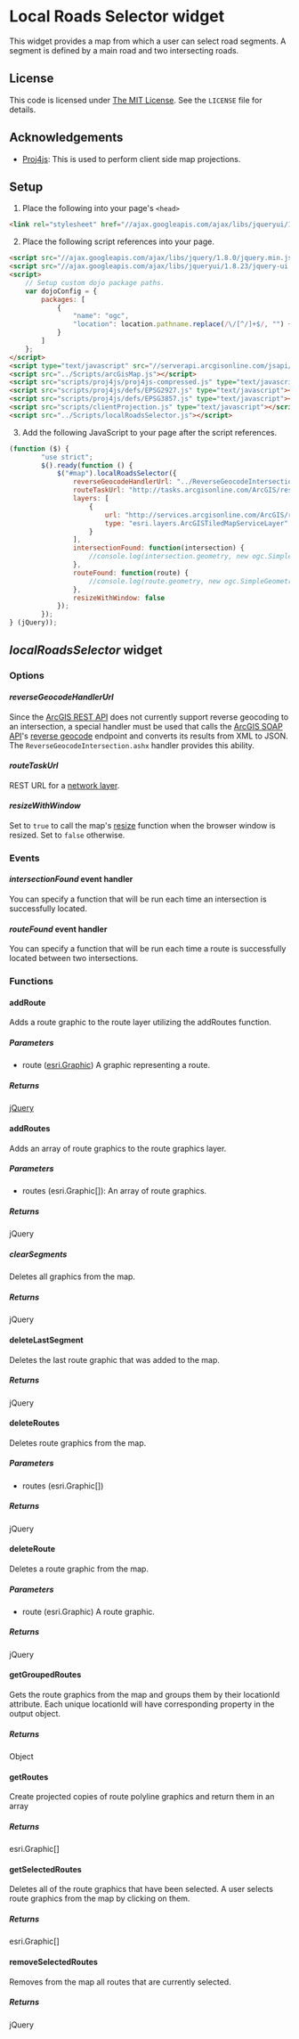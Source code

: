 ﻿﻿Local Roads Selector widget
===========================

This widget provides a map from which a user can select road segments.  A segment is defined by a main road and two intersecting roads.

## License ##
This code is licensed under [The MIT License](http://opensource.org/licenses/MIT).  See the `LICENSE` file for details.

## Acknowledgements ##
* [Proj4js](https://github.com/bewest/proj4js): This is used to perform client side map projections.

## Setup ##
1. Place the following into your page's `<head>`
```html
<link rel="stylesheet" href="//ajax.googleapis.com/ajax/libs/jqueryui/1.8.23/themes/base/jquery-ui.css" />
```

2. Place the following script references into your page.
```html
<script src="//ajax.googleapis.com/ajax/libs/jquery/1.8.0/jquery.min.js"></script>
<script src="//ajax.googleapis.com/ajax/libs/jqueryui/1.8.23/jquery-ui.min.js"></script>
<script>
	// Setup custom dojo package paths.
	var dojoConfig = {
		packages: [
			{
				"name": "ogc",
				"location": location.pathname.replace(/\/[^/]+$/, "") + "/scripts/ogc"
			}
		]
	};
</script>
<script type="text/javascript" src="//serverapi.arcgisonline.com/jsapi/arcgis/?v=3.1compact"></script>
<script src="../Scripts/arcGisMap.js"></script>
<script src="scripts/proj4js/proj4js-compressed.js" type="text/javascript"></script>
<script src="scripts/proj4js/defs/EPSG2927.js" type="text/javascript"></script>
<script src="scripts/proj4js/defs/EPSG3857.js" type="text/javascript"></script>
<script src="scripts/clientProjection.js" type="text/javascript"></script>
<script src="../Scripts/localRoadsSelector.js"></script>
```

3. Add the following JavaScript to your page after the script references.
```javascript
(function ($) {
		"use strict";
		$().ready(function () {
			$("#map").localRoadsSelector({
				reverseGeocodeHandlerUrl: "../ReverseGeocodeIntersection.ashx",
				routeTaskUrl: "http://tasks.arcgisonline.com/ArcGIS/rest/services/NetworkAnalysis/ESRI_Route_NA/NAServer/Route",
				layers: [
					{
						url: "http://services.arcgisonline.com/ArcGIS/rest/services/World_Street_Map/MapServer/",
						type: "esri.layers.ArcGISTiledMapServiceLayer"
					}
				],
				intersectionFound: function(intersection) {
					//console.log(intersection.geometry, new ogc.SimpleGeometry(intersection.geometry).toEsriGeometry());
				},
				routeFound: function(route) {
					//console.log(route.geometry, new ogc.SimpleGeometry(route.geometry).toEsriGeometry());
				},
				resizeWithWindow: false
			});
		});
} (jQuery));
```

## *localRoadsSelector* widget ##
### Options ###

#### *reverseGeocodeHandlerUrl* ###
Since the [ArcGIS REST API](http://resources.arcgis.com/en/help/rest/apiref/) does not currently support reverse geocoding to an intersection, a special handler must be used that calls the [ArcGIS SOAP API](http://resources.arcgis.com/en/help/soap/10.1/)'s [reverse geocode](http://resources.arcgis.com/en/help/soap/10.1/#/ReverseGeocode/01vp000000n6000000/) endpoint and converts its results from XML to JSON.  The `ReverseGeocodeIntersection.ashx` handler provides this ability.

#### *routeTaskUrl* ###
REST URL for a [network layer](http://resources.arcgis.com/en/help/rest/apiref/index.html?nalayer.html).

#### *resizeWithWindow* ###
Set to `true` to call the map's [resize](http://help.arcgis.com/en/webapi/javascript/arcgis/help/jsapi_start.htm#jsapi/map.htm#resize) function when the browser window is resized.  Set to `false` otherwise.

### Events ###

#### *intersectionFound* event handler ###
You can specify a function that will be run each time an intersection is successfully located.

#### *routeFound* event handler ###
You can specify a function that will be run each time a route is successfully located between two intersections.

### Functions ###

#### addRoute ####
Adds a route graphic to the route layer utilizing the addRoutes function.
##### Parameters #####
* route ([esri.Graphic](http://help.arcgis.com/en/webapi/javascript/arcgis/help/jsapi_start.htm#jsapi/graphic.htm))
	A graphic representing a route.

##### Returns #####
[jQuery](http://api.jquery.com/Types/#jQuery)

#### addRoutes ####
Adds an array of route graphics to the route graphics layer.
##### Parameters #####
* routes (esri.Graphic[]): An array of route graphics.

##### Returns #####
jQuery
		
##### clearSegments #####
Deletes all graphics from the map.

##### Returns #####
jQuery

#### deleteLastSegment ####
Deletes the last route graphic that was added to the map.

##### Returns #####
jQuery

#### deleteRoutes ####
Deletes route graphics from the map.

##### Parameters #####
* routes (esri.Graphic[])

##### Returns #####
jQuery

#### deleteRoute ####
Deletes a route graphic from the map.

##### Parameters #####
* route (esri.Graphic)
	A route graphic.

##### Returns #####
jQuery

#### getGroupedRoutes ####
Gets the route graphics from the map and groups them by their locationId attribute.  Each unique locationId will have corresponding property in the output object.

##### Returns #####
Object

#### getRoutes ####
Create projected copies of route polyline graphics and return them in an array

##### Returns #####
esri.Graphic[]

#### getSelectedRoutes ####
Deletes all of the route graphics that have been selected.  A user selects route graphics from the map by clicking on them.

##### Returns #####
esri.Graphic[]

#### removeSelectedRoutes ####
Removes from the map all routes that are currently selected.

##### Returns #####
jQuery